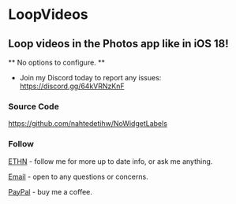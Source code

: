 # LoopVideos

## Loop videos in the Photos app like in iOS 18!

** No options to configure. **

* Join my Discord today to report any issues: https://discord.gg/64kVRNzKnF

### Source Code
https://github.com/nahtedetihw/NoWidgetLabels

### Follow

[ETHN](https://twitter.com/ethanwhited) - follow me for more up to date info, or ask me anything.

[Email](mailto:ethanwhited2208@gmail.com) - open to any questions or concerns.

[PayPal](https://paypal.me/nahtedetihw) - buy me a coffee.
